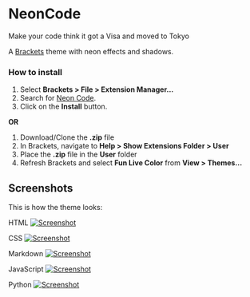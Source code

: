 # NeonCode

<!--[![Version](https://flat.badges.ml/kelvinelove.NeonCode/version.svg)](https://brackets-extension-badges.github.io#kelvinelove.NeonCode)-->

 Make your code think it got a Visa and moved to Tokyo

<!--[![](https://badgen.net/github/license/micromatch/micromatch)]-->

A [Brackets](https://github.com/adobe/brackets/) theme with neon effects and shadows.

### How to install
1. Select **Brackets > File > Extension Manager...**
2. Search for [Neon Code](https://github.com/kelvinelove/neoncode/).
3. Click on the **Install** button.

**OR**

1. Download/Clone the **.zip** file
2. In Brackets, navigate to **Help > Show Extensions Folder > User**
3. Place the **.zip** file in the **User** folder
4. Refresh Brackets and select **Fun Live Color** from **View > Themes...**


## Screenshots

This is how the theme looks:

HTML
[![Screenshot](https://github.com/kelvinelove/neoncode/blob/master/assets/img/ss1.jpg "How HTML looks when the theme is applied")](#)

CSS
[![Screenshot](https://github.com/kelvinelove/neoncode/blob/master/assets/img/ss2.jpg "How CSS and LESS looks")](#)

Markdown
[![Screenshot](https://github.com/kelvinelove/neoncode/blob/master/assets/img/ss3.jpg "Markdown")](#)

JavaScript
[![Screenshot](https://github.com/kelvinelove/neoncode/blob/master/assets/img/ss4.jpg "How JS looks in the theme")](#)

Python
[![Screenshot](https://github.com/kelvinelove/neoncode/blob/master/assets/img/ss5.jpg "Python")](#)